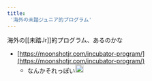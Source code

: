 ```yaml
---
title:
 '海外の未踏ジュニア的プログラム'
---
```


海外の[[未踏Jr]]的プログラム、あるのかな

- [https://moonshotjr.com/incubator-program/](https://moonshotjr.com/incubator-program/)
    - なんかそれっぽい<img src='https://scrapbox.io/api/pages/blu3mo-public/blu3mo/icon' alt='blu3mo.icon' height="19.5"/>
